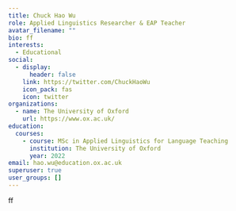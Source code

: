 ```yaml
---
title: Chuck Hao Wu
role: Applied Linguistics Researcher & EAP Teacher
avatar_filename: ""
bio: ff
interests:
  - Educational
social:
  - display:
      header: false
    link: https://twitter.com/ChuckHaoWu
    icon_pack: fas
    icon: twitter
organizations:
  - name: The University of Oxford
    url: https://www.ox.ac.uk/
education:
  courses:
    - course: MSc in Applied Linguistics for Language Teaching
      institution: The University of Oxford
      year: 2022
email: hao.wu@education.ox.ac.uk
superuser: true
user_groups: []
---
```

ff